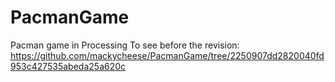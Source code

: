 # PacmanGame
Pacman game in Processing
To see before the revision: https://github.com/mackycheese/PacmanGame/tree/2250907dd2820040fd953c427535abeda25a620c

